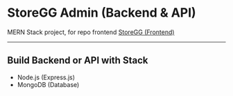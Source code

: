 # StoreGG Admin (Backend & API)
MERN Stack project, for repo frontend
<a href="https://github.com/ayisrhmn/storegg">
  StoreGG (Frontend)
</a>

---

## Build Backend or API with Stack

- Node.js (Express.js)
- MongoDB (Database)

